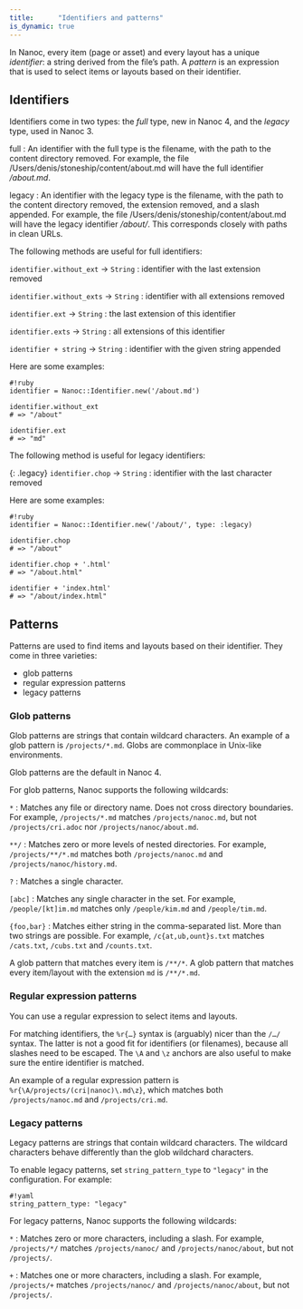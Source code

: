 ```yaml
---
title:      "Identifiers and patterns"
is_dynamic: true
---
```


In Nanoc, every item (page or asset) and every layout has a unique _identifier_: a string derived from the file’s path. A _pattern_ is an expression that is used to select items or layouts based on their identifier.

## Identifiers

Identifiers come in two types: the _full_ type, new in Nanoc 4, and the _legacy_ type, used in Nanoc 3.

full
: An identifier with the full type is the filename, with the path to the content directory removed. For example, the file <span class="filename">/Users/denis/stoneship/content/about.md</span> will have the full identifier _/about.md_.

legacy
: An identifier with the legacy type is the filename, with the path to the content directory removed, the extension removed, and a slash appended. For example, the file <span class="filename">/Users/denis/stoneship/content/about.md</span> will have the legacy identifier _/about/_. This corresponds closely with paths in clean URLs.

The following methods are useful for full identifiers:

`identifier.without_ext` &rarr; `String`
: identifier with the last extension removed

`identifier.without_exts` &rarr; `String`
: identifier with all extensions removed

`identifier.ext` &rarr; `String`
: the last extension of this identifier

`identifier.exts` &rarr; `String`
: all extensions of this identifier

`identifier + string` &rarr; `String`
: identifier with the given string appended

Here are some examples:

    #!ruby
    identifier = Nanoc::Identifier.new('/about.md')

    identifier.without_ext
    # => "/about"

    identifier.ext
    # => "md"

The following method is useful for legacy identifiers:

{: .legacy}
`identifier.chop` &rarr; `String`
: identifier with the last character removed

Here are some examples:

    #!ruby
    identifier = Nanoc::Identifier.new('/about/', type: :legacy)

    identifier.chop
    # => "/about"

    identifier.chop + '.html'
    # => "/about.html"

    identifier + 'index.html'
    # => "/about/index.html"

## Patterns

Patterns are used to find items and layouts based on their identifier. They come in three varieties:

* glob patterns
* regular expression patterns
* legacy patterns

### Glob patterns

Glob patterns are strings that contain wildcard characters. An example of a glob pattern is `/projects/*.md`. Globs are commonplace in Unix-like environments.

Glob patterns are the default in Nanoc 4.

For glob patterns, Nanoc supports the following wildcards:

`*`
: Matches any file or directory name. Does not cross directory boundaries. For example, `/projects/*.md` matches `/projects/nanoc.md`, but not `/projects/cri.adoc` nor `/projects/nanoc/about.md`.

`**/`
: Matches zero or more levels of nested directories. For example, `/projects/**/*.md` matches both `/projects/nanoc.md` and `/projects/nanoc/history.md`.

`?`
: Matches a single character.

`[abc]`
: Matches any single character in the set. For example, `/people/[kt]im.md` matches only `/people/kim.md` and `/people/tim.md`.

`{foo,bar}`
: Matches either string in the comma-separated list. More than two strings are possible. For example, `/c{at,ub,ount}s.txt` matches `/cats.txt`, `/cubs.txt` and `/counts.txt`.

A glob pattern that matches every item is `/**/*`. A glob pattern that matches every item/layout with the extension `md` is `/**/*.md`.

### Regular expression patterns

You can use a regular expression to select items and layouts.

For matching identifiers, the `%r{…}` syntax is (arguably) nicer than the `/…/` syntax. The latter is not a good fit for identifiers (or filenames), because all slashes need to be escaped. The `\A` and `\z` anchors are also useful to make sure the entire identifier is matched.

An example of a regular expression pattern is `%r{\A/projects/(cri|nanoc)\.md\z}`, which matches both `/projects/nanoc.md` and `/projects/cri.md`.

### Legacy patterns

Legacy patterns are strings that contain wildcard characters. The wildcard characters behave differently than the glob wildchard characters.

To enable legacy patterns, set `string_pattern_type` to `"legacy"` in the configuration. For example:

    #!yaml
    string_pattern_type: "legacy"

For legacy patterns, Nanoc supports the following wildcards:

`*`
: Matches zero or more characters, including a slash. For example, `/projects/*/` matches `/projects/nanoc/` and `/projects/nanoc/about`, but not `/projects/`.

`+`
: Matches one or more characters, including a slash. For example, `/projects/+` matches `/projects/nanoc/` and `/projects/nanoc/about`, but not `/projects/`.
